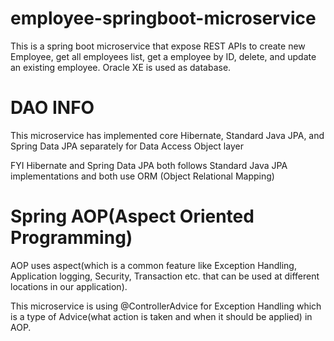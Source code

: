 # employee-springboot-microservice
This is a spring boot microservice that expose REST APIs to create new Employee, get all employees list, get a employee by ID, delete, and update an existing employee. Oracle XE is used as database. 

# DAO INFO
This microservice has implemented core Hibernate, Standard Java JPA, and Spring Data JPA separately for Data Access Object layer 

FYI Hibernate and Spring Data JPA both follows Standard Java JPA implementations and both use ORM (Object Relational Mapping) 

# Spring AOP(Aspect Oriented Programming)
AOP uses aspect(which is a common feature like Exception Handling, Application logging, Security, Transaction etc. that can be used at different locations in our application). 

This microservice is using @ControllerAdvice for Exception Handling which is a type of Advice(what action is taken and when it should be applied) in AOP. 






